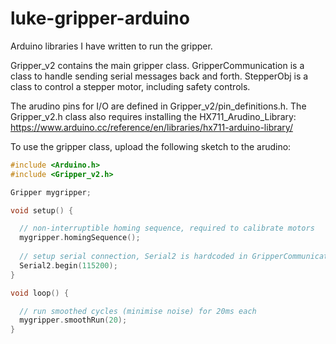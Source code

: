 # luke-gripper-arduino

Arduino libraries I have written to run the gripper.

Gripper_v2 contains the main gripper class. GripperCommunication is a class to handle sending serial messages back and forth. StepperObj is a class to control a stepper motor, including safety controls.

The arudino pins for I/O are defined in Gripper_v2/pin_definitions.h. The Gripper_v2.h class also requires installing the HX711_Arudino_Library: https://www.arduino.cc/reference/en/libraries/hx711-arduino-library/

To use the gripper class, upload the following sketch to the arudino:

```c++
#include <Arduino.h>
#include <Gripper_v2.h>

Gripper mygripper;

void setup() {

  // non-interruptible homing sequence, required to calibrate motors
  mygripper.homingSequence();
  
  // setup serial connection, Serial2 is hardcoded in GripperCommunication as a global
  Serial2.begin(115200);
}

void loop() {

  // run smoothed cycles (minimise noise) for 20ms each
  mygripper.smoothRun(20);
}
```
